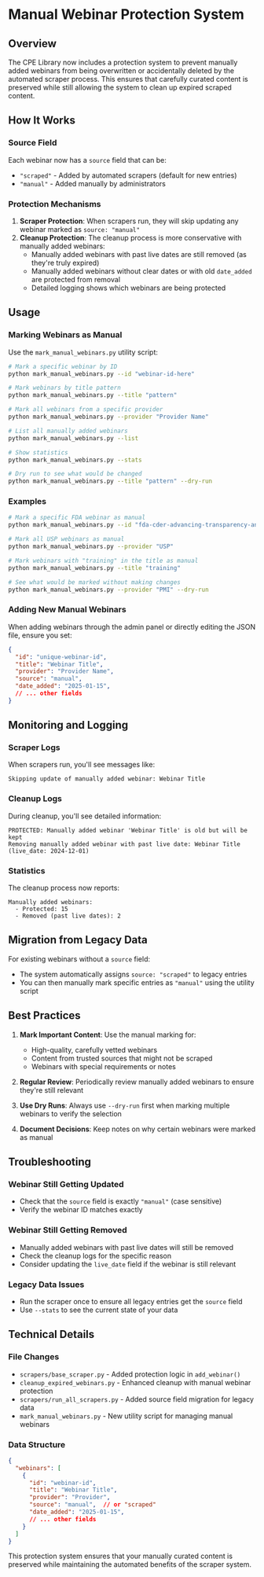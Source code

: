 # Manual Webinar Protection System

## Overview

The CPE Library now includes a protection system to prevent manually added webinars from being overwritten or accidentally deleted by the automated scraper process. This ensures that carefully curated content is preserved while still allowing the system to clean up expired scraped content.

## How It Works

### Source Field
Each webinar now has a `source` field that can be:
- `"scraped"` - Added by automated scrapers (default for new entries)
- `"manual"` - Added manually by administrators

### Protection Mechanisms

1. **Scraper Protection**: When scrapers run, they will skip updating any webinar marked as `source: "manual"`
2. **Cleanup Protection**: The cleanup process is more conservative with manually added webinars:
   - Manually added webinars with past live dates are still removed (as they're truly expired)
   - Manually added webinars without clear dates or with old `date_added` are protected from removal
   - Detailed logging shows which webinars are being protected

## Usage

### Marking Webinars as Manual

Use the `mark_manual_webinars.py` utility script:

```bash
# Mark a specific webinar by ID
python mark_manual_webinars.py --id "webinar-id-here"

# Mark webinars by title pattern
python mark_manual_webinars.py --title "pattern"

# Mark all webinars from a specific provider
python mark_manual_webinars.py --provider "Provider Name"

# List all manually added webinars
python mark_manual_webinars.py --list

# Show statistics
python mark_manual_webinars.py --stats

# Dry run to see what would be changed
python mark_manual_webinars.py --title "pattern" --dry-run
```

### Examples

```bash
# Mark a specific FDA webinar as manual
python mark_manual_webinars.py --id "fda-cder-advancing-transparency-and-regulatory-science-activities-on-the-risk-evaluation-and-mitigation-strategy-rems"

# Mark all USP webinars as manual
python mark_manual_webinars.py --provider "USP"

# Mark webinars with "training" in the title as manual
python mark_manual_webinars.py --title "training"

# See what would be marked without making changes
python mark_manual_webinars.py --provider "PMI" --dry-run
```

### Adding New Manual Webinars

When adding webinars through the admin panel or directly editing the JSON file, ensure you set:

```json
{
  "id": "unique-webinar-id",
  "title": "Webinar Title",
  "provider": "Provider Name",
  "source": "manual",
  "date_added": "2025-01-15",
  // ... other fields
}
```

## Monitoring and Logging

### Scraper Logs
When scrapers run, you'll see messages like:
```
Skipping update of manually added webinar: Webinar Title
```

### Cleanup Logs
During cleanup, you'll see detailed information:
```
PROTECTED: Manually added webinar 'Webinar Title' is old but will be kept
Removing manually added webinar with past live date: Webinar Title (live_date: 2024-12-01)
```

### Statistics
The cleanup process now reports:
```
Manually added webinars:
  - Protected: 15
  - Removed (past live dates): 2
```

## Migration from Legacy Data

For existing webinars without a `source` field:
- The system automatically assigns `source: "scraped"` to legacy entries
- You can then manually mark specific entries as `"manual"` using the utility script

## Best Practices

1. **Mark Important Content**: Use the manual marking for:
   - High-quality, carefully vetted webinars
   - Content from trusted sources that might not be scraped
   - Webinars with special requirements or notes

2. **Regular Review**: Periodically review manually added webinars to ensure they're still relevant

3. **Use Dry Runs**: Always use `--dry-run` first when marking multiple webinars to verify the selection

4. **Document Decisions**: Keep notes on why certain webinars were marked as manual

## Troubleshooting

### Webinar Still Getting Updated
- Check that the `source` field is exactly `"manual"` (case sensitive)
- Verify the webinar ID matches exactly

### Webinar Still Getting Removed
- Manually added webinars with past live dates will still be removed
- Check the cleanup logs for the specific reason
- Consider updating the `live_date` field if the webinar is still relevant

### Legacy Data Issues
- Run the scraper once to ensure all legacy entries get the `source` field
- Use `--stats` to see the current state of your data

## Technical Details

### File Changes
- `scrapers/base_scraper.py` - Added protection logic in `add_webinar()`
- `cleanup_expired_webinars.py` - Enhanced cleanup with manual webinar protection
- `scrapers/run_all_scrapers.py` - Added source field migration for legacy data
- `mark_manual_webinars.py` - New utility script for managing manual webinars

### Data Structure
```json
{
  "webinars": [
    {
      "id": "webinar-id",
      "title": "Webinar Title",
      "provider": "Provider",
      "source": "manual",  // or "scraped"
      "date_added": "2025-01-15",
      // ... other fields
    }
  ]
}
```

This protection system ensures that your manually curated content is preserved while maintaining the automated benefits of the scraper system. 